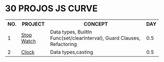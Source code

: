 # 30 PROJOS JS CURVE

<table>
  <tr>
    <th>NO.</th>
    <th>PROJECT</th>
    <th>CONCEPT</th>
    <th>DAY</th>
  </tr> 
  <tr>
    <td>1</td>
    <td><a href="https://github.com/maxthestranger/30-projos-js-curve/tree/main/stop_watch">Stop Watch</a></td>
    <td>Data types, BuiltIn Func(set/clearInterval), Guard Clauses, Refactoring</td>
    <td>0.5</td>
  </tr>
  <tr>
    <td>2</td>
    <td><a href="https://github.com/maxthestranger/main.py">Clock</a></td>
    <td>Data types,casting</td>
    <td>0.5</td>
  </tr>  
</table>

